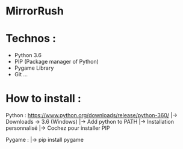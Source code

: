 # MirrorRush

# Technos :
 - Python 3.6
 - PIP (Package manager of Python)
 - Pygame Library
 - Git ...

# How to install :

  Python :
  https://www.python.org/downloads/release/python-360/
  |-> Downloads -> 3.6 (Windows)
  |-> Add python to PATH
  |-> Installation personnalisé
  |-> Cochez pour installer PIP

  Pygame :
  |-> pip install pygame
